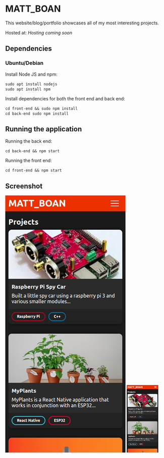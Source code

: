 # MATT_BOAN
This website/blog/portfolio showcases all of my most interesting projects.

Hosted at: *Hosting coming soon*

## Dependencies
### Ubuntu/Debian
Install Node JS and npm:
```
sudo apt install nodejs
sudo apt install npm
```
Install dependencies for both the front end and back end:
```
cd front-end && sudo npm install 
cd back-end sudo npm install 
```

## Running the application
Running the back end: 
```
cd back-end && npm start
```
Running the front end:
```
cd front-end && npm start
```

## Screenshot
![Alt text](img/screenshot.png?raw=true "Screenshot")
<img src="img/screenshot.png" width="100">